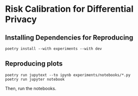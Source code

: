 # Risk Calibration for Differential Privacy

## Installing Dependencies for Reproducing

```
poetry install --with experiments --with dev
```

## Reproducing plots

```
poetry run jupytext --to ipynb experiments/notebooks/*.py
poetry run jupyter notebook
```

Then, run the notebooks.
